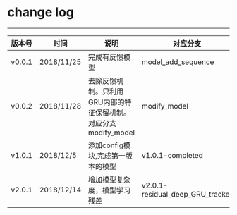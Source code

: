 # change log

---

|版本号|时间|说明|对应分支|
|------|------|------|------|
|v0.0.1|2018/11/25|完成有反馈模型|model_add_sequence|
|v0.0.2|2018/11/28|去除反馈机制。只利用GRU内部的特征保留机制。对应分支modify_model|modify_model|
|v1.0.1|2018/12/5|添加config模块,完成第一版本的模型|v1.0.1-completed|
|v2.0.1|2018/12/14|增加模型复杂度，模型学习残差|v2.0.1-residual_deep_GRU_tracker|
